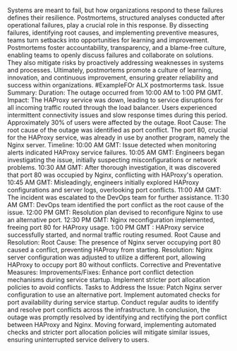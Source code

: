 Systems are meant to fail, but how organizations respond to these failures defines their resilience. Postmortems, structured analyses conducted after operational failures, play a crucial role in this response. By dissecting failures, identifying root causes, and implementing preventive measures, teams turn setbacks into opportunities for learning and improvement. Postmortems foster accountability, transparency, and a blame-free culture, enabling teams to openly discuss failures and collaborate on solutions. They also mitigate risks by proactively addressing weaknesses in systems and processes. Ultimately, postmortems promote a culture of learning, innovation, and continuous improvement, ensuring greater reliability and success within organizations.
#ExampleFOr ALX postmorterms task.
Issue Summary:
Duration: The outage occurred from 10:00 AM to 1:00 PM GMT.
Impact: The HAProxy service was down, leading to service disruptions for all incoming traffic routed through the load balancer. Users experienced intermittent connectivity issues and slow response times during this period. Approximately 30% of users were affected by the outage.
Root Cause:
The root cause of the outage was identified as port conflict. The port 80, crucial for the HAProxy service, was already in use by another program, namely the Nginx server.
Timeline:
10:00 AM GMT: Issue detected when monitoring alerts indicated HAProxy service failures.
10:05 AM GMT: Engineers began investigating the issue, initially suspecting misconfigurations or network problems.
10:30 AM GMT: After thorough investigation, it was discovered that port 80 was occupied by Nginx, conflicting with HAProxy's operation.
10:45 AM GMT: Misleadingly, engineers initially explored HAProxy configurations and server logs, overlooking port conflicts.
11:00 AM GMT: The incident was escalated to the DevOps team for further assistance.
11:30 AM GMT: DevOps team identified the port conflict as the root cause of the issue.
12:00 PM GMT: Resolution plan devised to reconfigure Nginx to use an alternative port.
12:30 PM GMT: Nginx reconfiguration implemented, freeing port 80 for HAProxy usage.
1:00 PM GMT : HAProxy service successfully started, and normal traffic routing resumed.
Root Cause and Resolution:
Root Cause: The presence of Nginx server occupying port 80 caused a conflict, preventing HAProxy from starting.
Resolution: Nginx server configuration was adjusted to utilize a different port, allowing HAProxy to occupy port 80 without conflicts.
Corrective and Preventative Measures:
Improvements/Fixes:
Enhance port conflict detection mechanisms during service startup.
Implement stricter port allocation policies to avoid conflicts.
Tasks to Address the Issue:
Patch Nginx server configuration to use an alternative port.
Implement automated checks for port availability during service startup.
Conduct regular audits to identify and resolve port conflicts across the infrastructure.
In conclusion, the outage was promptly resolved by identifying and rectifying the port conflict between HAProxy and Nginx. Moving forward, implementing automated checks and stricter port allocation policies will mitigate similar issues, ensuring uninterrupted service delivery to users.
